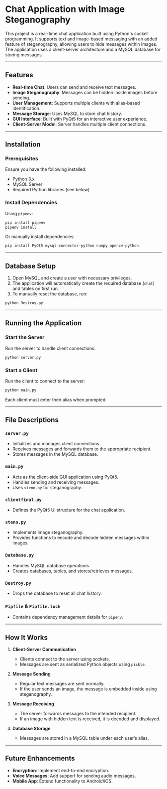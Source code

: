 # Chat Application with Image Steganography

This project is a real-time chat application built using Python's socket programming. It supports text and image-based messaging with an added feature of steganography, allowing users to hide messages within images. The application uses a client-server architecture and a MySQL database for storing messages.

---

## Features

- **Real-time Chat**: Users can send and receive text messages.
- **Image Steganography**: Messages can be hidden inside images before sending.
- **User Management**: Supports multiple clients with alias-based identification.
- **Message Storage**: Uses MySQL to store chat history.
- **GUI Interface**: Built with PyQt5 for an interactive user experience.
- **Client-Server Model**: Server handles multiple client connections.

---

## Installation

### Prerequisites

Ensure you have the following installed:
- Python 3.x
- MySQL Server
- Required Python libraries (see below)

### Install Dependencies

Using `pipenv`:

```sh
pip install pipenv
pipenv install
```

Or manually install dependencies:

```sh
pip install PyQt5 mysql-connector-python numpy opencv-python
```

---

## Database Setup

1. Open MySQL and create a user with necessary privileges.
2. The application will automatically create the required database (`chat`) and tables on first run.
3. To manually reset the database, run:

```sh
python Destroy.py
```

---

## Running the Application

### Start the Server

Run the server to handle client connections:

```sh
python server.py
```

### Start a Client

Run the client to connect to the server:

```sh
python main.py
```

Each client must enter their alias when prompted.

---

## File Descriptions

### `server.py`
- Initializes and manages client connections.
- Receives messages and forwards them to the appropriate recipient.
- Stores messages in the MySQL database.

### `main.py`
- Acts as the client-side GUI application using PyQt5.
- Handles sending and receiving messages.
- Uses `steno.py` for steganography.

### `clientfinal.py`
- Defines the PyQt5 UI structure for the chat application.

### `steno.py`
- Implements image steganography.
- Provides functions to encode and decode hidden messages within images.

### `Database.py`
- Handles MySQL database operations.
- Creates databases, tables, and stores/retrieves messages.

### `Destroy.py`
- Drops the database to reset all chat history.

### `Pipfile` & `Pipfile.lock`
- Contains dependency management details for `pipenv`.

---

## How It Works

1. **Client-Server Communication**
   - Clients connect to the server using sockets.
   - Messages are sent as serialized Python objects using `pickle`.

2. **Message Sending**
   - Regular text messages are sent normally.
   - If the user sends an image, the message is embedded inside using steganography.

3. **Message Receiving**
   - The server forwards messages to the intended recipient.
   - If an image with hidden text is received, it is decoded and displayed.

4. **Database Storage**
   - Messages are stored in a MySQL table under each user’s alias.

---

## Future Enhancements
- **Encryption**: Implement end-to-end encryption.
- **Voice Messages**: Add support for sending audio messages.
- **Mobile App**: Extend functionality to Android/iOS.

